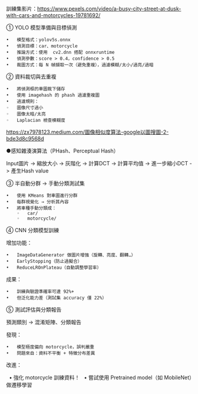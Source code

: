 訓練集影片：https://www.pexels.com/video/a-busy-city-street-at-dusk-with-cars-and-motorcycles-19781692/ 
 
① YOLO 模型準備與目標偵測 

   	•	模型格式：yolov5s.onnx 
	•	偵測目標：car、motorcycle 
	•	推論方式：使用  cv2.dnn 搭配 onnxruntime 
	•	偵測參數：score > 0.4，confidence > 0.5 
	•	裁圖方式：每 N 幀擷取一次（避免重複），過濾模糊/太小/過亮/過暗 

② 資料裁切與去重複

	•	將偵測框的車圖裁下儲存
	•	使用 imagehash 的 phash 過濾重複圖
	•	過濾規則：
	◦	圖像尺寸過小
	◦	圖像太暗/太亮
	◦	Laplacian 檢查模糊度
 
https://zx7978123.medium.com/圖像相似度算法-google以圖搜圖-2-bde3d8c9568d

●感知雜湊演算法（PHash、Perceptual Hash）

Input圖片 -> 縮放大小 -> 灰階化 -> 計算DCT  -> 計算平均值 -> 進一步縮小DCT -> 產生Hash value

③ 半自動分群 → 手動分類測試集

	•	使用 KMeans 對車圖進行分群
	•	每群視覺化 → 分析其內容
	•	將車種手動分類成：
		◦	car/
		◦	motorcycle/
 
④  CNN 分類模型訓練

增加功能：

	•	ImageDataGenerator 做圖片增強（旋轉、亮度、翻轉…）
	•	EarlyStopping（防止過擬合）
	•	ReduceLROnPlateau（自動調整學習率）
 
成果：

	•	訓練與驗證準確率可達 92%+
	•	但泛化能力差（測試集 accuracy 僅 22%）
 
⑤ 測試評估與分類報告

預測類別 → 混淆矩陣、分類報告

發現：

	•	模型極度偏向 motorcycle，誤判嚴重
	•	問題來自：資料不平衡 + 特徵分布差異

改進：

   	•	強化 motorcycle 訓練資料！
   	•	嘗試使用 Pretrained model（如 MobileNet）做遷移學習
